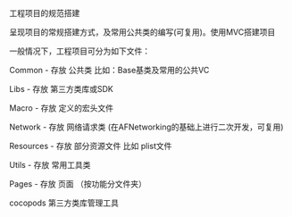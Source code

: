 工程项目的规范搭建

呈现项目的常规搭建方式，及常用公共类的编写(可复用)。使用MVC搭建项目

一般情况下，工程项目可分为如下文件：

Common - 存放 公共类 比如：Base基类及常用的公共VC

Libs - 存放 第三方类库或SDK

Macro - 存放 定义的宏头文件

Network - 存放 网络请求类 (在AFNetworking的基础上进行二次开发，可复用)

Resources - 存放 部分资源文件 比如 plist文件

Utils - 存放 常用工具类

Pages - 存放 页面 （按功能分文件夹）

cocopods 第三方类库管理工具
